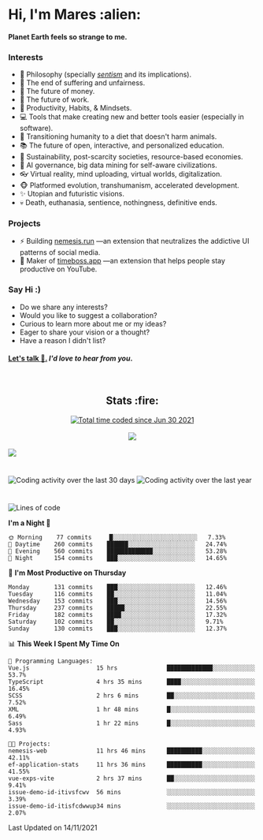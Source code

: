 <h1>Hi, I'm Mares :alien:</h1>

#### Planet Earth feels so strange to me.

### **Interests**

- 🌊 Philosophy (specially [_sentism_][sentismmedium] and its implications).
- 🎯 The end of suffering and unfairness.
- 💸 The future of money.
- 💼 The future of work.
- 🧠 Productivity, Habits, & Mindsets.
- 💻 Tools that make creating new and better tools easier (especially in software).
- 🥗 Transitioning humanity to a diet that doesn't harm animals.
- 📚 The future of open, interactive, and personalized education.
- 🌱 Sustainability, post-scarcity societies, resource-based economies.
- 🤖 AI governance, big data mining for self-aware civilizations.
- 👓 Virtual reality, mind uploading, virtual worlds, digitalization.
- 🐵 Platformed evolution, transhumanism, accelerated development.
- ✨ Utopian and futuristic visions.
- 💀 Death, euthanasia, sentience, nothingness, definitive ends.


### **Projects**

- ⚡ Building [nemesis.run](https://nemesis.run) —an extension that neutralizes the addictive UI patterns of social media.
- 💎 Maker of [timeboss.app](https://timeboss.app) —an extension that helps people stay productive on YouTube.


### **Say Hi :)**

- Do we share any interests?
- Would you like to suggest a collaboration?
- Curious to learn more about me or my ideas?
- Eager to share your vision or a thought?
- Have a reason I didn't list?

#### [Let's talk :wave:.](mailto:mareszhar@gmail.com) _I'd love to hear from you_.

[sentismmedium]: https://medium.com/@mareszhar/born-a-prisoner-a-reflection-about-life-its-struggles-and-a-plan-to-escape-d8566ce9b026

<br>

<h2 align="center">Stats :fire:</h2>

<div align="center">
  <a href="https://wakatime.com/@cfdc0e0d-4860-4b62-9ff0-cb659185525e">
    <img src="https://wakatime.com/badge/user/cfdc0e0d-4860-4b62-9ff0-cb659185525e.svg" alt="Total time coded since Jun 30 2021" />
  </a>
</div>

<br>

<div align="center">
  <img src="https://github-readme-streak-stats.herokuapp.com?user=mareszhar&theme=black-ice&hide_border=true&stroke=FFFFFF15&ring=DF8FFE&fire=DF8FFE&currStreakLabel=DF8FFE&background=1A232A&currStreakNum=86FFAB">
</div>

<!-- Add or remove this: &dates=B1AAB3FF at the end of the streak stats URL if they get bugged and aren't updating -->

<br>

<img src="https://activity-graph.herokuapp.com/graph?username=mareszhar&theme=nord&bg_color=00000000&color=979797&line=DF8FFE&point=00000000&area=true&hide_border=true">

<br>

<h1></h1>

<img src="https://wakatime.com/share/@mares/5df0ff02-9c79-41b4-b540-51dc9c65a57b.svg" alt="Coding activity over the last 30 days" />
<img src="https://wakatime.com/share/@mares/ea89ba71-f374-40af-930c-e0655909fe37.svg" alt="Coding activity over the last year" />

<h1></h1>

<!--START_SECTION:waka-->
![Lines of code](https://img.shields.io/badge/From%20Hello%20World%20I%27ve%20Written-253729%20lines%20of%20code-blue)

**I'm a Night 🦉** 

```text
🌞 Morning    77 commits     █░░░░░░░░░░░░░░░░░░░░░░░░   7.33% 
🌆 Daytime    260 commits    ██████░░░░░░░░░░░░░░░░░░░   24.74% 
🌃 Evening    560 commits    █████████████░░░░░░░░░░░░   53.28% 
🌙 Night      154 commits    ███░░░░░░░░░░░░░░░░░░░░░░   14.65%

```
📅 **I'm Most Productive on Thursday** 

```text
Monday       131 commits    ███░░░░░░░░░░░░░░░░░░░░░░   12.46% 
Tuesday      116 commits    ██░░░░░░░░░░░░░░░░░░░░░░░   11.04% 
Wednesday    153 commits    ███░░░░░░░░░░░░░░░░░░░░░░   14.56% 
Thursday     237 commits    █████░░░░░░░░░░░░░░░░░░░░   22.55% 
Friday       182 commits    ████░░░░░░░░░░░░░░░░░░░░░   17.32% 
Saturday     102 commits    ██░░░░░░░░░░░░░░░░░░░░░░░   9.71% 
Sunday       130 commits    ███░░░░░░░░░░░░░░░░░░░░░░   12.37%

```


📊 **This Week I Spent My Time On** 

```text
💬 Programming Languages: 
Vue.js                   15 hrs              █████████████░░░░░░░░░░░░   53.7% 
TypeScript               4 hrs 35 mins       ████░░░░░░░░░░░░░░░░░░░░░   16.45% 
SCSS                     2 hrs 6 mins        ██░░░░░░░░░░░░░░░░░░░░░░░   7.52% 
XML                      1 hr 48 mins        █░░░░░░░░░░░░░░░░░░░░░░░░   6.49% 
Sass                     1 hr 22 mins        █░░░░░░░░░░░░░░░░░░░░░░░░   4.93%

🐱‍💻 Projects: 
nemesis-web              11 hrs 46 mins      ██████████░░░░░░░░░░░░░░░   42.11% 
ef-application-stats     11 hrs 36 mins      ██████████░░░░░░░░░░░░░░░   41.55% 
vue-exps-vite            2 hrs 37 mins       ██░░░░░░░░░░░░░░░░░░░░░░░   9.41% 
issue-demo-id-itivsfcwv  56 mins             ░░░░░░░░░░░░░░░░░░░░░░░░░   3.39% 
issue-demo-id-itisfcdwwup34 mins             ░░░░░░░░░░░░░░░░░░░░░░░░░   2.07%

```


 Last Updated on 14/11/2021
<!--END_SECTION:waka-->
